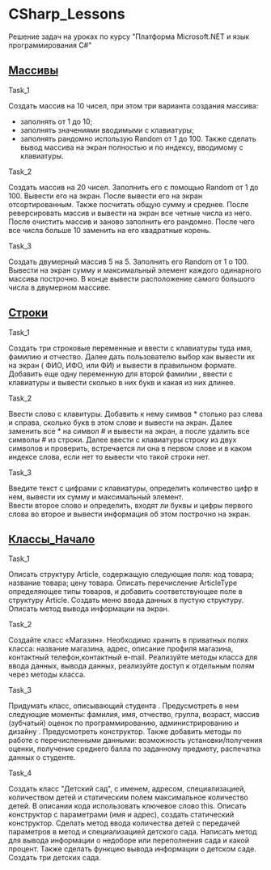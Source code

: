 # CSharp_Lessons
 Решение задач на уроках по курсу "Платформа Microsoft.NET и язык программирования C#"

 ## [Массивы](https://github.com/nomadpyn/CSharp_Lessons/tree/master/1.%20Arrays)

 Task_1

 Создать массив на 10 чисел, при этом три варианта создания массива:  
 * заполнять от 1 до 10; 
 * заполнять значениями вводимыми с клавиатуры;
 * заполнять рандомно использую Random от 1 до 100. 
 Также сделать вывод массива на экран полностью и по индексу, вводимому с клавиатуры.

 Task_2

 Создать массив на 20 чисел. Заполнить его с помощью Random от 1 до 100. Вывести его на экран. После вывести его на экран отсортированным. Также посчитать общую сумму и среднее. После реверсировать массив и вывести на экран все четные числа из него. После очистить массив и заново заполнить его рандомно. После чего все числа больше 10 заменить на его квадратные корень.

 Task_3
 
 Создать двумерный массив 5 на 5. Заполнить его Random от 1 о 100. Вывести на экран сумму и максимальный элемент каждого одинарного массива построчно. В конце вывести расположение самого большого числа в двумерном массиве.

 ## [Строки](https://github.com/nomadpyn/CSharp_Lessons/tree/master/2.%20Strings)

 Task_1

 Создать три строковые переменные и ввести с клавиатуры туда имя, фамилию и отчество. Далее дать пользователю выбор как вывести их на экран ( ФИО, ИФО, или ФИ) и вывести в правильном формате. Добавить еще одну переменную для второй фамилии , ввести с клавиатуры и вывести сколько в них букв и какая из них длинее.

 Task_2

 Ввести слово с клавитуры. Добавить к нему симвов * столько раз слева и справа, сколько букв в этом слове и вывести на экран. Далее заменить все * на символ # и вывести на экран, а после удалить все символы # из строки. Далее ввести с клавиатуры строку из двух символов и проверить, встречается ли она в первом слове и в каком индексе слова, если нет то вывести что такой строки нет.

 Task_3

Введите текст с цифрами с клавиатуры, определить количество цифр в нем, вывести их сумму и максимальный элемент.  
Ввести второе слово и определить, входят ли буквы и цифры первого слова во второе и вывести информация об этом построчно на экран.

 ## [Классы_Начало](https://github.com/nomadpyn/CSharp_Lessons/tree/master/3.%20Classes_Begin)

 Task_1
 
 Описать структуру Article, содержащую следующие поля: код товара; название товара; цену товара. Описать перечисление ArticleType определяющее типы товаров, и добавить соответствующее поле в структуру Article. Создать меню ввода данных в пустую структуру. Описать метод вывода информации на экран. 
 
 Task_2
 
 Создайте класс «Магазин». Необходимо хранить в приватных полях класса: название магазина, адрес, описание профиля магазина, контактный телефон,контактный e-mail. Реализуйте методы класса для ввода данных, вывода данных, реализуйте доступ к отдельным полям через методы класса.

 Task_3
 
 Придумать класс, описывающий студента . Предусмотреть в нем следующие моменты: фамилия, имя, отчество, группа, возраст, массив (зубчатый) оценок по программированию, администрированию и дизайну . Предусмотреть конструктор. Также добавить методы по работе с перечисленными данными: возможность установки/получения оценки, получение среднего балла по заданному предмету, распечатка данных о студенте.

 Task_4

 Создать класс "Детский сад", с именем, адресом, специализацией, количеством детей и статическим полем максимальное количество детей. В описании кода использовать ключевое слово this. Описать конструктор с параметрами (имя и адрес), создать статический конструктор. Сделать метод ввода количества детей с передачей параметров в метод и специализацией детского сада. Написать метод для вывода информации о недоборе или переполнения сада и какой процент. Также сделать функцию вывода информации о детском саде. Создать три детских сада. 



